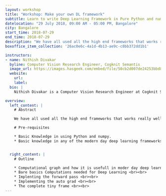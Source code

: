 ```yaml
---
layout: workshop
title: "Workshop: Make your own DL framework"
subtitle: Learn to write Deep Learning Framework in Pure Python and numpy
datelocation: "29 July 2018, 09:00 AM - 05:00 PM, Bangalore"
city: Bangalore
start_time: 2018-07-29
end_time: 2018-07-29
description: "We have all used all the high end frameworks that works really well. How about writing a small strip down version of one. In this session, I’ll walk you through how to write a small Deep Learning Framework in Pure python and numpy which has auto grad and optimizers and easy to create models. Also, the framework will be extendible so that you can easily play around with."
boxoffice_item_collection: '26ac0e6c-4a1d-4b13-ae9c-c8bb372dd1b1'

instructors:
- name: Nithish Divakar
  byline: Computer Vision Research Engineer, Cogknit Semantis
  image_url: https://images.hasgeek.com/embed/file/50cb2d007de24253bbd833961c64a2ec
  website:
    url: 
    label: 
  bio: |
    Nithish Divakar is a Computer Vision Research Engineer at Cogknit Semantics. He Is a masters graduate from IISc bangalore and has been working in deep learning for past 4 years. He has prior published research work in GANs and Image captioning. See everythingproject.in for more.

overview:
  left_content: |
    # Abstract

    We have all used all the high end frameworks that works really well. How about writing a small strip down version of one. In this session, I’ll walk you through how to write a small Deep Learning Framework in Pure python and numpy which has auto grad and optimizers and easy to create models. Also, the framework will be extendible so that you can easily play around with.

    # Pre-requisites

    * Basic Knowledge in using Python and numpy.
    * Basic knowledge in any of the modern day deep learning frameworks.


  right_content: |
    # Outline

    * Computational graph and how it is usefull in moder day deep learning. <br><br>
    * Bare basics Computations needed for Deep Learning <br><br>
    * Implenting the forward pass <br><br>
    * Implementing the auto grad <br><br>
    * The complete tiny frame <br><br>
---
```

